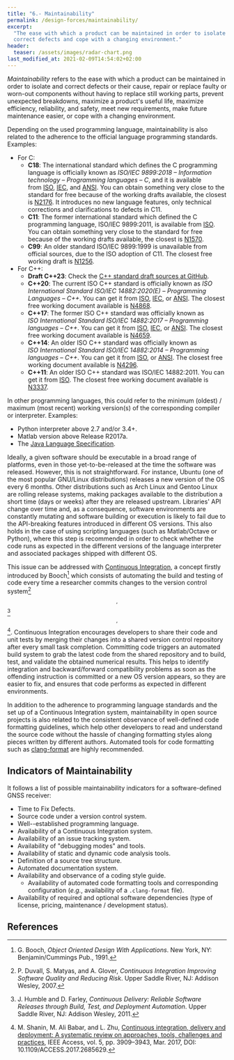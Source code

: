 ```yaml
---
title: "6.- Maintainability"
permalink: /design-forces/maintainability/
excerpt:
  "The ease with which a product can be maintained in order to isolate and
  correct defects and cope with a changing environment."
header:
  teaser: /assets/images/radar-chart.png
last_modified_at: 2021-02-09T14:54:02+02:00
---
```


_Maintainability_ refers to the ease with which a product can be maintained in
order to isolate and correct defects or their cause, repair or replace faulty or
worn-out components without having to replace still working parts, prevent
unexpected breakdowns, maximize a product's useful life, maximize efficiency,
reliability, and safety, meet new requirements, make future maintenance easier,
or cope with a changing environment.

Depending on the used programming language, maintainability is also related to
the adherence to the official language programming standards. Examples:

- For C:
  - **C18**: The international standard which defines the C programming language
    is officially known as _ISO/IEC 9899:2018 &ndash; Information technology
    &ndash; Programming languages &ndash; C_, and it is available
    from [ISO](https://www.iso.org/standard/74528.html),
    [IEC](https://webstore.iec.ch/en/publication/63478), and
    [ANSI](https://webstore.ansi.org/standards/iso/isoiec98992018). You can
    obtain something very close to the standard for free because of the working
    drafts available, the closest
    is [N2176](https://web.archive.org/web/20181230041359if_/http://www.open-std.org/jtc1/sc22/wg14/www/abq/c17_updated_proposed_fdis.pdf).
    It introduces no new language features, only technical corrections and
    clarifications to defects in C11.
  - **C11**: The former international standard which defined the C programming
    language, ISO/IEC 9899:2011, is available
    from [ISO](https://www.iso.org/standard/57853.html). You can obtain
    something very close to the standard for free because of the working drafts
    available, the closest
    is [N1570](https://www.open-std.org/jtc1/sc22/WG14/www/docs/n1570.pdf).
  - **C99**: An older standard ISO/IEC 9899:1999 is unavailable from official
    sources, due to the ISO adoption of C11. The closest free working draft is
    [N1256](https://www.open-std.org/jtc1/sc22/WG14/www/docs/n1256.pdf).
- For C++:
  - **Draft C++23**: Check the
    [C++ standard draft sources at GitHub](https://github.com/cplusplus/draft).
  - **C++20**: The current ISO C++ standard is officially known as _ISO
    International Standard ISO/IEC 14882:2020(E) &ndash; Programming Languages
    &ndash; C++_. You can get it from
    [ISO](https://www.iso.org/standard/79358.html),
    [IEC](https://webstore.iec.ch/en/publication/68285), or
    [ANSI](https://webstore.ansi.org/standards/iso/isoiec148822020). The closest
    free working document available is
    [N4868](https://github.com/cplusplus/draft/releases/download/n4868/n4868.pdf).
  - **C++17**: The former ISO C++ standard was officially known as
    _ISO International Standard ISO/IEC 14882:2017 &ndash; Programming languages
    &ndash; C++_. You can get it from
    [ISO](https://www.iso.org/standard/68564.html),
    [IEC](https://webstore.iec.ch/en/publication/62162), or
    [ANSI](https://webstore.ansi.org/standards/iso/isoiec148822017). The closest
    free working document available is
    [N4659](https://www.open-std.org/jtc1/sc22/wg21/docs/papers/2017/n4659.pdf).
  - **C++14**: An older ISO C++ standard was officially known as
    _ISO International Standard ISO/IEC 14882:2014 &ndash; Programming languages
    &ndash; C++_. You can get it from
    [ISO](https://www.iso.org/standard/64029.html), or
    [ANSI](<https://webstore.ansi.org/standards/incits/incitsisoiec1488220142016>).
    The closest free working document available is
    [N4296](https://www.open-std.org/jtc1/sc22/wg21/docs/papers/2014/n4296.pdf).
  - **C++11**: An older ISO C++ standard was ISO/IEC 14882:2011. You can get it
    from [ISO](https://www.iso.org/standard/50372.html). The closest free
    working document available is
    [N3337](https://www.open-std.org/jtc1/sc22/wg21/docs/papers/2012/n3337.pdf).

In other programming languages, this could refer to the minimum (oldest) /
maximum (most recent) working version(s) of the corresponding compiler or
interpreter. Examples:

- Python interpreter above 2.7 and/or 3.4+.
- Matlab version above Release R2017a.
- The [Java Language Specification](https://docs.oracle.com/javase/specs/).

Ideally, a given software should be executable in a broad range of platforms,
even in those yet-to-be-released at the time the software was released. However,
this is not straightforward. For instance, Ubuntu (one of the most popular
GNU/Linux distributions) releases a new version of the OS every 6 months. Other
distributions such as Arch Linux and Gentoo Linux are rolling release systems,
making packages available to the distribution a short time (days or weeks) after
they are released upstream. Libraries' API change over time and, as a
consequence, software environments are constantly mutating and software building
or execution is likely to fail due to the API-breaking features introduced in
different OS versions. This also holds in the case of using scripting languages
(such as Matlab/Octave or Python), where this step is recommended in order to
check whether the code runs as expected in the different versions of the
language interpreter and associated packages shipped with different OS.

This issue can be addressed with
[Continuous Integration](https://en.wikipedia.org/wiki/Continuous_integration),
a concept firstly introduced by Booch[^Booch91] which consists of automating the
build and testing of code every time a researcher commits changes to the version
control system[^Duvall07]$$ ^{,} $$[^Humble11]$$ ^{,} $$[^Shanin17]. Continuous
Integration encourages developers to share their code and unit tests by merging
their changes into a shared version control repository after every small task
completion. Committing code triggers an automated build system to grab the
latest code from the shared repository and to build, test, and validate the
obtained numerical results. This helps to identify integration and
backward/forward compatibility problems as soon as the offending instruction is
committed or a new OS version appears, so they are easier to fix, and ensures
that code performs as expected in different environments.

In addition to the adherence to programming language standards and the set up of
a Continuous Integration system, maintainability in open source projects is also
related to the consistent observance of well-defined code formatting guidelines,
which help other developers to read and understand the source code without the
hassle of changing formatting styles along pieces written by different authors.
Automated tools for code formatting such as
[clang-format](https://clang.llvm.org/docs/ClangFormat.html) are highly
recommended.

## Indicators of Maintainability

It follows a list of possible maintainability indicators for a software-defined
GNSS receiver:

- Time to Fix Defects.
- Source code under a version control system.
- Well--established programming language.
- Availability of a Continuous Integration system.
- Availability of an issue tracking system.
- Availability of "debugging modes" and tools.
- Availability of static and dynamic code analysis tools.
- Definition of a source tree structure.
- Automated documentation system.
- Availability and observance of a coding style guide.
  - Availability of automated code formatting tools and corresponding
    configuration (_e.g._, availability of a `.clang-format` file).
- Availability of required and optional software dependencies (type of license,
  pricing, maintenance / development status).

## References

[^Booch91]: G. Booch, _Object Oriented Design With Applications_. New York, NY: Benjamin/Cummings Pub., 1991.

[^Duvall07]: P. Duvall, S. Matyas, and A. Glover, _Continuous Integration Improving Software Quality and Reducing Risk_. Upper Saddle River, NJ: Addison Wesley, 2007.

[^Humble11]: J. Humble and D. Farley, _Continuous Delivery: Reliable Software Releases through Build, Test, and Deployment Automation_. Upper Saddle River, NJ: Addison Wesley, 2011.

[^Shanin17]: M. Shanin, M. Ali Babar, and L. Zhu, [Continuous integration, delivery and deployment: A systematic review on approaches, tools, challenges and practices](https://ieeexplore.ieee.org/document/7884954/), IEEE Access, vol. 5, pp. 3909–3943, Mar. 2017, DOI: 10.1109/ACCESS.2017.2685629.
